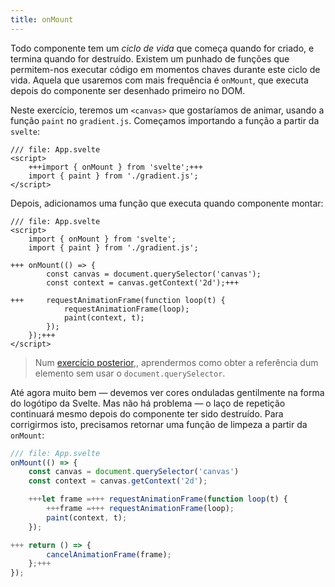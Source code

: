 ```yaml
---
title: onMount
---
```


Todo componente tem um _ciclo de vida_ que começa quando for criado, e termina quando for destruído. Existem um punhado de funções que permitem-nos executar código em momentos chaves durante este ciclo de vida. Aquela que usaremos com mais frequência é `onMount`, que executa depois do componente ser desenhado primeiro no DOM.

Neste exercício, teremos um `<canvas>` que gostaríamos de animar, usando a função `paint` no `gradient.js`. Começamos importando a função a partir da `svelte`:

```svelte
/// file: App.svelte
<script>
	+++import { onMount } from 'svelte';+++
	import { paint } from './gradient.js';
</script>
```

Depois, adicionamos uma função que executa quando componente montar:

```svelte
/// file: App.svelte
<script>
	import { onMount } from 'svelte';
	import { paint } from './gradient.js';

+++	onMount(() => {
		const canvas = document.querySelector('canvas');
		const context = canvas.getContext('2d');+++

+++		requestAnimationFrame(function loop(t) {
			requestAnimationFrame(loop);
			paint(context, t);
		});
	});+++
</script>
```

> Num [exercício posterior](bind-this),, aprendermos como obter a referência dum elemento sem usar o `document.querySelector`.

Até agora muito bem — devemos ver cores onduladas gentilmente na forma do logótipo da Svelte. Mas não há problema — o laço de repetição continuará mesmo depois do componente ter sido destruído. Para corrigirmos isto, precisamos retornar uma função de limpeza a partir da `onMount`:

```js
/// file: App.svelte
onMount(() => {
	const canvas = document.querySelector('canvas')
	const context = canvas.getContext('2d');

	+++let frame =+++ requestAnimationFrame(function loop(t) {
		+++frame =+++ requestAnimationFrame(loop);
		paint(context, t);
	});

+++	return () => {
		cancelAnimationFrame(frame);
	};+++
});
```
